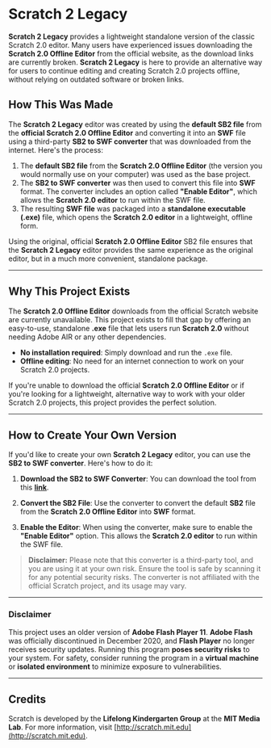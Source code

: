 # **Scratch 2 Legacy**

**Scratch 2 Legacy** provides a lightweight standalone version of the classic Scratch 2.0 editor. Many users have experienced issues downloading the **Scratch 2.0 Offline Editor** from the official website, as the download links are currently broken. **Scratch 2 Legacy** is here to provide an alternative way for users to continue editing and creating Scratch 2.0 projects offline, without relying on outdated software or broken links.

## **How This Was Made**

The **Scratch 2 Legacy** editor was created by using the **default SB2 file** from the **official Scratch 2.0 Offline Editor** and converting it into an **SWF** file using a third-party **SB2 to SWF converter** that was downloaded from the internet. Here's the process:

1. The **default SB2 file** from the **Scratch 2.0 Offline Editor** (the version you would normally use on your computer) was used as the base project.
2. The **SB2 to SWF converter** was then used to convert this file into **SWF** format. The converter includes an option called **"Enable Editor"**, which allows the **Scratch 2.0 editor** to run within the SWF file.
3. The resulting **SWF file** was packaged into a **standalone executable (.exe)** file, which opens the **Scratch 2.0 editor** in a lightweight, offline form.

Using the original, official **Scratch 2.0 Offline Editor** SB2 file ensures that the **Scratch 2 Legacy** editor provides the same experience as the original editor, but in a much more convenient, standalone package.

---

## **Why This Project Exists**

The **Scratch 2.0 Offline Editor** downloads from the official Scratch website are currently unavailable. This project exists to fill that gap by offering an easy-to-use, standalone **.exe** file that lets users run **Scratch 2.0** without needing Adobe AIR or any other dependencies.

- **No installation required**: Simply download and run the `.exe` file.
- **Offline editing**: No need for an internet connection to work on your Scratch 2.0 projects.

If you're unable to download the official **Scratch 2.0 Offline Editor** or if you're looking for a lightweight, alternative way to work with your older Scratch 2.0 projects, this project provides the perfect solution.

---

## **How to Create Your Own Version**

If you'd like to create your own **Scratch 2 Legacy** editor, you can use the **SB2 to SWF converter**. Here's how to do it:

1. **Download the SB2 to SWF Converter**: You can download the tool from this [**link**](https://asentientbot.github.io/converter/Scratch%20Converter%20v3.8.zip).
   
2. **Convert the SB2 File**: Use the converter to convert the default **SB2** file from the **Scratch 2.0 Offline Editor** into **SWF** format. 

3. **Enable the Editor**: When using the converter, make sure to enable the **"Enable Editor"** option. This allows the **Scratch 2.0 editor** to run within the SWF file.

> **Disclaimer:** Please note that this converter is a third-party tool, and you are using it at your own risk. Ensure the tool is safe by scanning it for any potential security risks. The converter is not affiliated with the official Scratch project, and its usage may vary.

---

### **Disclaimer**

This project uses an older version of **Adobe Flash Player 11**. **Adobe Flash** was officially discontinued in December 2020, and **Flash Player** no longer receives security updates. Running this program **poses security risks** to your system. For safety, consider running the program in a **virtual machine** or **isolated environment** to minimize exposure to vulnerabilities.

---

## **Credits**

Scratch is developed by the **Lifelong Kindergarten Group** at the **MIT Media Lab**. For more information, visit [http://scratch.mit.edu](http://scratch.mit.edu).
